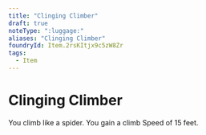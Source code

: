 ```yaml
---
title: "Clinging Climber"
draft: true
noteType: ":luggage:"
aliases: "Clinging Climber"
foundryId: Item.2rsKItjx9c5zW8Zr
tags:
  - Item
---
```


# Clinging Climber

You climb like a spider. You gain a climb Speed of 15 feet.
